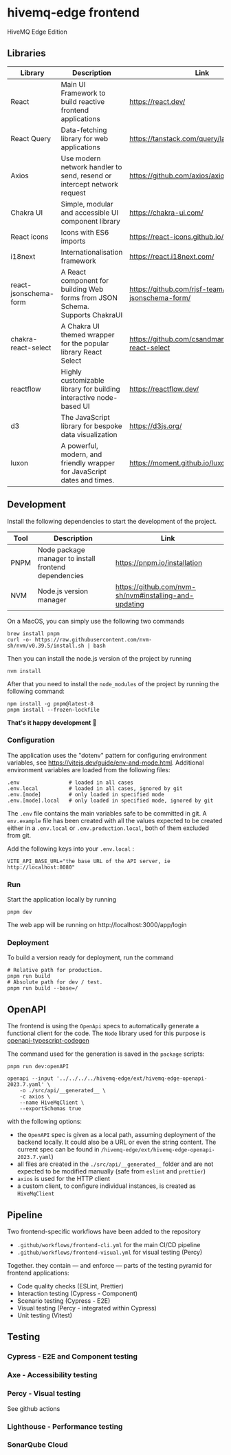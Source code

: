 # hivemq-edge frontend

HiveMQ Edge Edition

## Libraries

| Library               | Description                                                                       | Link                                                |
| --------------------- | --------------------------------------------------------------------------------- | --------------------------------------------------- |
| React                 | Main UI Framework to build reactive frontend applications                         | https://react.dev/                                  |
| React Query           | Data-fetching library for web applications                                        | https://tanstack.com/query/latest/docs/react        |
| Axios                 | Use modern network handler to send, resend or intercept network request           | https://github.com/axios/axios                      |
| Chakra UI             | Simple, modular and accessible UI component library                               | https://chakra-ui.com/                              |
| React icons           | Icons with ES6 imports                                                            | https://react-icons.github.io/react-icons/          |
| i18next               | Internationalisation framework                                                    | https://react.i18next.com/                          |
| react-jsonschema-form | A React component for building Web forms from JSON Schema. <br/>Supports ChakraUI | https://github.com/rjsf-team/react-jsonschema-form/ |
| chakra-react-select   | A Chakra UI themed wrapper for the popular library React Select                   | https://github.com/csandman/chakra-react-select     |
| reactflow             | Highly customizable library for building interactive node-based UI                | https://reactflow.dev/                              |
| d3                    | The JavaScript library for bespoke data visualization                             | https://d3js.org/                                   |
| luxon                 | A powerful, modern, and friendly wrapper for JavaScript dates and times.          | https://moment.github.io/luxon/#/                   |

## Development

Install the following dependencies to start the development of the project.

| Tool | Description                                           | Link                                                  |
| ---- | ----------------------------------------------------- | ----------------------------------------------------- |
| PNPM | Node package manager to install frontend dependencies | https://pnpm.io/installation                          |
| NVM  | Node.js version manager                               | https://github.com/nvm-sh/nvm#installing-and-updating |

On a MacOS, you can simply use the following two commands

```shell
brew install pnpm
curl -o- https://raw.githubusercontent.com/nvm-sh/nvm/v0.39.5/install.sh | bash
```

Then you can install the node.js version of the project by running

```shell
nvm install
```

After that you need to install the `node_modules` of the project by running the following command:

```shell
npm install -g pnpm@latest-8
pnpm install --frozen-lockfile
```

**That's it happy development** 🎉

### Configuration

The application uses the "dotenv" pattern for configuring environment variables, see https://vitejs.dev/guide/env-and-mode.html.
Additional environment variables are loaded from the following files:

```
.env                # loaded in all cases
.env.local          # loaded in all cases, ignored by git
.env.[mode]         # only loaded in specified mode
.env.[mode].local   # only loaded in specified mode, ignored by git
```

The `.env` file contains the main variables safe to be committed in git.
A `env.example` file has been created with all the values expected to be created  
either in a `.env.local` or `.env.production.local`, both of them excluded from git.

Add the following keys into your `.env.local` :

```dotenv
VITE_API_BASE_URL="the base URL of the API server, ie http://localhost:8080"
```

### Run

Start the application locally by running

```shell
pnpm dev
```

The web app will be running on http://localhost:3000/app/login

### Deployment

To build a version ready for deployment, run the command

```shell
# Relative path for production.
pnpm run build
# Absolute path for dev / test.
pnpm run build --base=/
```

## OpenAPI

The frontend is using the `OpenApi` specs to automatically generate a functional client for the code.
The `Node` library used for this purpose is [openapi-typescript-codegen](https://github.com/ferdikoomen/openapi-typescript-codegen)

The command used for the generation is saved in the `package` scripts:

```shell
pnpm run dev:openAPI
```

```shell
openapi --input '../../../../hivemq-edge/ext/hivemq-edge-openapi-2023.7.yaml' \
    -o ./src/api/__generated__ \
    -c axios \
    --name HiveMqClient \
    --exportSchemas true
```

with the following options:

- the `OpenAPI` spec is given as a local path, assuming deployment of the backend locally. It could also be a URL or even the string content.
  The current spec can be found in `/hivemq-edge/ext/hivemq-edge-openapi-2023.7.yaml`)
- all files are created in the `./src/api/__generated__` folder and are not expected to be modified manually (safe from `eslint` and `prettier`)
- `axios` is used for the HTTP client
- a custom client, to configure individual instances, is created as `HiveMqClient`

## Pipeline

Two frontend-specific workflows have been added to the repository

- `.github/workflows/frontend-cli.yml` for the main CI/CD pipeline
- `.github/workflows/frontend-visual.yml` for visual testing (Percy)

Together. they contain — and enforce — parts of the testing pyramid for frontend applications:

- Code quality checks (ESLint, Prettier)
- Interaction testing (Cypress - Component)
- Scenario testing (Cypress - E2E)
- Visual testing (Percy - integrated within Cypress)
- Unit testing (Vitest)

## Testing

### Cypress - E2E and Component testing

### Axe - Accessibility testing

### Percy - Visual testing

See github actions

### Lighthouse - Performance testing

### SonarQube Cloud
